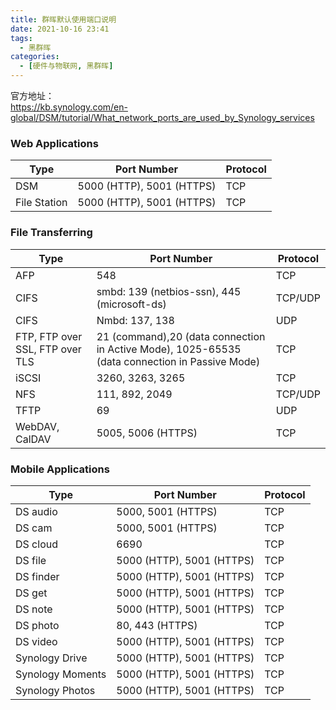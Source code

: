 ```yaml
---
title: 群晖默认使用端口说明
date: 2021-10-16 23:41
tags: 
  - 黑群晖
categories:
  - [硬件与物联网, 黑群晖]
---
```




官方地址：  
https://kb.synology.com/en-global/DSM/tutorial/What_network_ports_are_used_by_Synology_services



### Web Applications

Type | Port Number | Protocol
---|--- |---
DSM | 5000 (HTTP), 5001 (HTTPS) | TCP
File Station | 5000 (HTTP), 5001 (HTTPS) | TCP


### File Transferring
Type | Port Number | Protocol
---|--- |---
AFP | 548 | TCP
CIFS | smbd: 139 (netbios-ssn), 445 (microsoft-ds) | TCP/UDP
CIFS | Nmbd: 137, 138 | UDP
FTP, FTP over SSL, FTP over TLS | 21 (command),20 (data connection in Active Mode), 1025-65535 (data connection in Passive Mode) | TCP 
iSCSI | 3260, 3263, 3265 | TCP
NFS | 111, 892, 2049 | TCP/UDP
TFTP | 69 | UDP
WebDAV, CalDAV | 5005, 5006 (HTTPS) | TCP



### Mobile Applications
Type | Port Number | Protocol
---|--- |---
DS audio | 5000, 5001 (HTTPS) | TCP
DS cam | 5000, 5001 (HTTPS) | TCP
DS cloud | 6690 | TCP
DS file | 5000 (HTTP), 5001 (HTTPS) | TCP
DS finder | 5000 (HTTP), 5001 (HTTPS) | TCP
DS get | 5000 (HTTP), 5001 (HTTPS) | TCP
DS note | 5000 (HTTP), 5001 (HTTPS) | TCP
DS photo | 80, 443 (HTTPS) | TCP
DS video | 5000 (HTTP), 5001 (HTTPS) | TCP
Synology Drive | 5000 (HTTP), 5001 (HTTPS) | TCP
Synology Moments | 5000 (HTTP), 5001 (HTTPS) | TCP
Synology Photos | 5000 (HTTP), 5001 (HTTPS) | TCP

